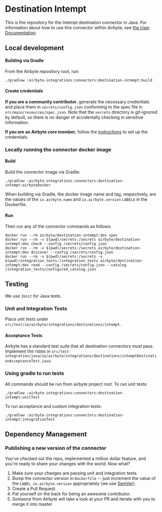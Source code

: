 # Destination Intempt

This is the repository for the Intempt destination connector in Java.
For information about how to use this connector within Airbyte, see [the User Documentation](https://docs.airbyte.io/integrations/destinations/intempt).

## Local development

#### Building via Gradle
From the Airbyte repository root, run:
```
./gradlew :airbyte-integrations:connectors:destination-intempt:build
```

#### Create credentials
**If you are a community contributor**, generate the necessary credentials and place them in `secrets/config.json` conforming to the spec file in `src/main/resources/spec.json`.
Note that the `secrets` directory is git-ignored by default, so there is no danger of accidentally checking in sensitive information.

**If you are an Airbyte core member**, follow the [instructions](https://docs.airbyte.io/connector-development#using-credentials-in-ci) to set up the credentials.

### Locally running the connector docker image

#### Build
Build the connector image via Gradle:
```
./gradlew :airbyte-integrations:connectors:destination-intempt:airbyteDocker
```
When building via Gradle, the docker image name and tag, respectively, are the values of the `io.airbyte.name` and `io.airbyte.version` `LABEL`s in
the Dockerfile.

#### Run
Then run any of the connector commands as follows:
```
docker run --rm airbyte/destination-intempt:dev spec
docker run --rm -v $(pwd)/secrets:/secrets airbyte/destination-intempt:dev check --config /secrets/config.json
docker run --rm -v $(pwd)/secrets:/secrets airbyte/destination-intempt:dev discover --config /secrets/config.json
docker run --rm -v $(pwd)/secrets:/secrets -v $(pwd)/integration_tests:/integration_tests airbyte/destination-intempt:dev read --config /secrets/config.json --catalog /integration_tests/configured_catalog.json
```

## Testing
We use `JUnit` for Java tests.

### Unit and Integration Tests
Place unit tests under `src/test/io/airbyte/integrations/destinations/intempt`.

#### Acceptance Tests
Airbyte has a standard test suite that all destination connectors must pass. Implement the `TODO`s in
`src/test-integration/java/io/airbyte/integrations/destinations/intemptDestinationAcceptanceTest.java`.

### Using gradle to run tests
All commands should be run from airbyte project root.
To run unit tests:
```
./gradlew :airbyte-integrations:connectors:destination-intempt:unitTest
```
To run acceptance and custom integration tests:
```
./gradlew :airbyte-integrations:connectors:destination-intempt:integrationTest
```

## Dependency Management

### Publishing a new version of the connector
You've checked out the repo, implemented a million dollar feature, and you're ready to share your changes with the world. Now what?
1. Make sure your changes are passing unit and integration tests.
1. Bump the connector version in `Dockerfile` -- just increment the value of the `LABEL io.airbyte.version` appropriately (we use [SemVer](https://semver.org/)).
1. Create a Pull Request.
1. Pat yourself on the back for being an awesome contributor.
1. Someone from Airbyte will take a look at your PR and iterate with you to merge it into master.
